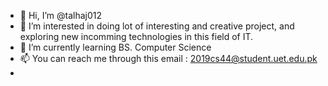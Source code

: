 - 👋 Hi, I’m @talhaj012
- 👀 I’m interested in doing lot of interesting and creative project, and exploring new incomming technologies in this field of IT.
- 🌱 I’m currently learning BS. Computer Science 
- 📫 You can reach me through this email : 2019cs44@student.uet.edu.pk
- 
<!---
talhaj012/talhaj012 is a ✨ special ✨ repository because its `README.md` (this file) appears on your GitHub profile.
You can click the Preview link to take a look at your changes.
--->
